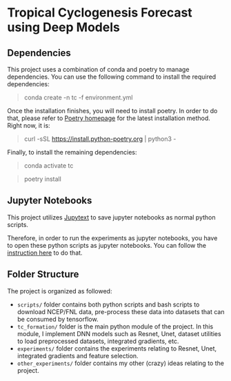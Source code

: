 # Tropical Cyclogenesis Forecast using Deep Models

## Dependencies

This project uses a combination of conda and poetry to manage dependencies.
You can use the following command to install the required dependencies:

> conda create -n tc -f environment.yml

Once the installation finishes,
you will need to install poetry.
In order to do that, please refer to [Poetry homepage](https://python-poetry.org/docs/#installation)
for the latest installation method.
Right now, it is:

> curl -sSL https://install.python-poetry.org | python3 -

Finally, to install the remaining dependencies:

> conda activate tc

> poetry install

## Jupyter Notebooks

This project utilizes [Jupytext](https://github.com/mwouts/jupytext)
to save jupyter notebooks as normal python scripts.

Therefore, in order to run the experiments as jupyter notebooks,
you have to open these python scripts as jupyter notebooks.
You can follow the [instruction here](https://jupytext.readthedocs.io/en/latest/paired-notebooks.html#how-to-open-scripts-with-either-the-text-or-notebook-view-in-jupyter)
to do that.

## Folder Structure

The project is organized as followed:

* `scripts/` folder contains both python scripts and bash scripts to download NCEP/FNL data,
pre-process these data into datasets that can be consumed by tensorflow.
* `tc_formation/` folder is the main python module of the project.
In this module, I implement DNN models such as Resnet, Unet,
dataset utilities to load preprocessed datasets,
integrated gradients, etc.
* `experiments/` folder contains the experiments relating to Resnet, Unet, integrated gradients and feature selection.
* `other_experiments/` folder contains my other (crazy) ideas relating to the project.
